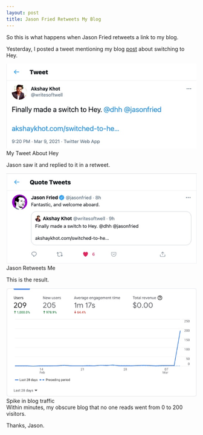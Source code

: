 ```yaml
---
layout: post
title: Jason Fried Retweets My Blog
---
```


So this is what happens when Jason Fried retweets a link to my blog.

Yesterday, I posted a tweet mentioning my blog [post](/switched-to-hey) about switching to Hey. 

<div class="random centered">
  <a target="_blank" href="/images/random/hey_tweet.jpg">
    <img src="/images/random/hey_tweet.jpg" alt="Hey Tweet">
  </a>
  <div class="caption">My Tweet About Hey</div>
</div>

Jason saw it and replied to it in a retweet. 

<div class="random centered">
  <a target="_blank" href="/images/random/jason_retweet.jpg">
    <img src="/images/random/jason_retweet.jpg" alt="Jason Retweets">
  </a>
  <div class="caption">Jason Retweets Me</div>
</div>

This is the result. 

<div class="random centered">
  <a target="_blank" href="/images/random/blog_traffic.jpg">
    <img src="/images/random/blog_traffic.jpg" alt="Blog Traffic Spike">
  </a>
  <div class="caption">Spike in blog traffic</div>
</div>
Within minutes, my obscure blog that no one reads went from 0 to 200 visitors. 

Thanks, Jason. 